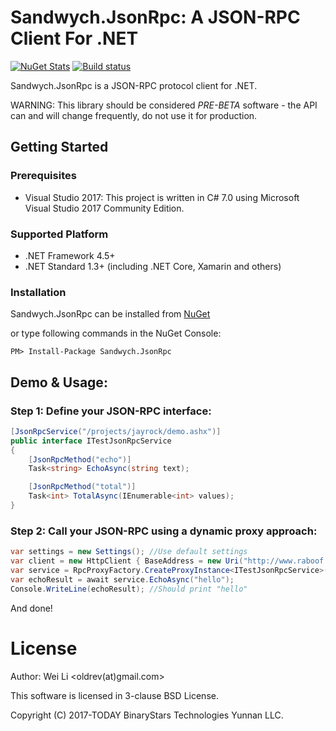 # Sandwych.JsonRpc: A JSON-RPC Client For .NET

[![NuGet Stats](https://img.shields.io/nuget/v/Sandwych.JsonRpc.svg)](https://www.nuget.org/packages/Sandwych.JsonRpc) 
[![Build status](https://ci.appveyor.com/api/projects/status/smxfipheeacvlvyb/branch/master?svg=true)](https://ci.appveyor.com/project/oldrev/jsonrpc/branch/master)

Sandwych.JsonRpc is a JSON-RPC protocol client for .NET.

WARNING: This library should be considered *PRE-BETA* software - the API can and will change frequently, do not use it for production.

## Getting Started

### Prerequisites

* Visual Studio 2017: This project is written in C# 7.0 using Microsoft Visual Studio 2017 Community Edition.

### Supported Platform

* .NET Framework 4.5+
* .NET Standard 1.3+ (including .NET Core, Xamarin and others)


### Installation

Sandwych.JsonRpc can be installed from [NuGet](https://www.nuget.org/packages/Sandwych.JsonRpc) 

or type following commands in the NuGet Console:

```
PM> Install-Package Sandwych.JsonRpc
```

## Demo & Usage:

### Step 1: Define your JSON-RPC interface:

```csharp
[JsonRpcService("/projects/jayrock/demo.ashx")]
public interface ITestJsonRpcService
{
    [JsonRpcMethod("echo")]
    Task<string> EchoAsync(string text);

    [JsonRpcMethod("total")]
    Task<int> TotalAsync(IEnumerable<int> values);
}
```

### Step 2: Call your JSON-RPC using a dynamic proxy approach:

```csharp
var settings = new Settings(); //Use default settings
var client = new HttpClient { BaseAddress = new Uri("http://www.raboof.com") };
var service = RpcProxyFactory.CreateProxyInstance<ITestJsonRpcService>(client, settings); //Create a dynamic proxy for the interface ITestJsonRpcService 
var echoResult = await service.EchoAsync("hello");
Console.WriteLine(echoResult); //Should print "hello"
```

And done!


# License

Author: Wei Li <oldrev(at)gmail.com>

This software is licensed in 3-clause BSD License.

Copyright (C) 2017-TODAY BinaryStars Technologies Yunnan LLC.
